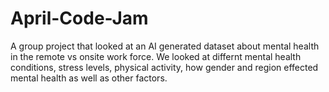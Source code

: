 # April-Code-Jam
A group project that looked at an AI generated dataset about mental health in the remote vs onsite work force. We looked at differnt mental health conditions, stress levels, physical activity, how gender and region effected mental health as well as other factors.
